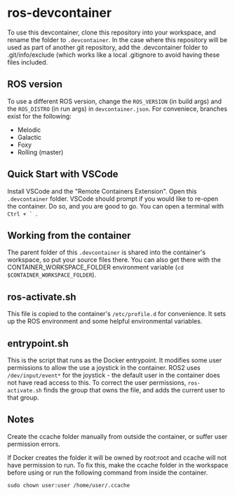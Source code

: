 # ros-devcontainer

To use this devcontainer, clone this repository into your workspace, and rename the folder to `.devcontainer`. In the case where this repository will be used as part of another git repository, add the .devcontainer folder to .git/info/exclude (which works like a local .gitignore to avoid having these files included.

## ROS version

To use a different ROS version, change the `ROS_VERSION` (in build args) and the `ROS_DISTRO` (in run args) in `devcontainer.json`. For conveniece, branches exist for the following:
 - Melodic
 - Galactic
 - Foxy
 - Rolling (master)

## Quick Start with VSCode

Install VSCode and the "Remote Containers Extension". Open this `.devcontainer` folder. VSCode should prompt if you would like to re-open the container. Do so, and you are good to go. You can open a terminal with ``Ctrl + ` ``.

## Working from the container

The parent folder of this `.devcontainer` is shared into the container's workspace, so put your source files there. You can also get there with the CONTAINER_WORKSPACE_FOLDER environment variable (`cd $CONTAINER_WORKSPACE_FOLDER`).

## ros-activate.sh
This file is copied to the container's `/etc/profile.d` for convenience. It sets up the ROS environment and some helpful environmental variables.

## entrypoint.sh
This is the script that runs as the Docker entrypoint. It modifies some user permissions to allow the use a joystick in the container. ROS2 uses `/dev/input/event*` for the joystick - the default user in the container does not have read access to this. To correct the user permissions, `ros-activate.sh` finds the group that owns the file, and adds the current user to that group.

## Notes
Create the ccache folder manually from outside the container, or suffer user permission errors.

If Docker creates the folder it will be owned by root:root and ccache will not have permission to run. To fix this, make the ccache folder in the workspace before using or run the following command from inside the container.

```
sudo chown user:user /home/user/.ccache
```
